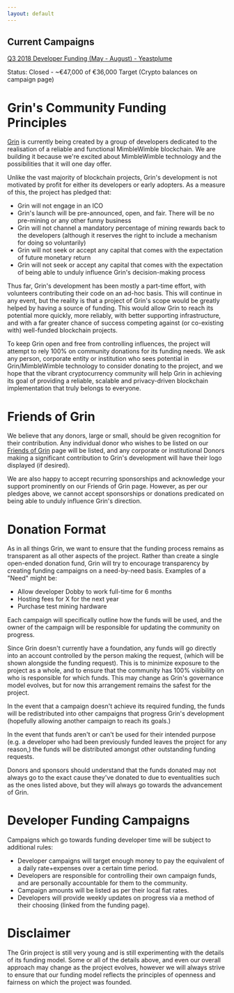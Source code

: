 ```yaml
---
layout: default
---
```


## Current Campaigns

[Q3 2018 Developer Funding (May - August) - Yeastplume](yeastplume.md)

Status: Closed - ~€47,000 of €36,000 Target (Crypto balances on campaign page)

# Grin's Community Funding Principles

[Grin](http://grin-tech.org) is currently being created by a group of developers dedicated to the realisation of a reliable and functional MimbleWimble blockchain. We are building it because we're excited about MimbleWimble technology and the possibilities that it will one day offer.

Unlike the vast majority of blockchain projects, Grin's development is not motivated by profit for either its developers or early adopters. As a measure of this, the project has pledged that:

* Grin will not engage in an ICO
* Grin's launch will be pre-announced, open, and fair. There will be no pre-mining or any other funny business
* Grin will not channel a mandatory percentage of mining rewards back to the developers (although it reserves the right to include a mechanism for doing so voluntarily)
* Grin will not seek or accept any capital that comes with the expectation of future monetary return
* Grin will not seek or accept any capital that comes with the expectation of being able to unduly influence Grin's decision-making process

Thus far, Grin's development has been mostly a part-time effort, with volunteers contributing their code on an ad-hoc basis. This will continue in any event, but the reality is that a project of Grin's scope would be greatly helped by having a source of funding. This would allow Grin to reach its potential more quickly, more reliably, with better supporting infrastructure, and with a far greater chance of success competing against (or co-existing with) well-funded blockchain projects.

To keep Grin open and free from controlling influences, the project will attempt to rely 100% on community donations for its funding needs. We ask any person, corporate entity or institution who sees potential in Grin/MimbleWimble technology to consider donating to the project, and we hope that the vibrant cryptocurrency community will help Grin in achieving its goal of providing a reliable, scalable and privacy-driven blockchain implementation that truly belongs to everyone.

# Friends of Grin

We believe that any donors, large or small, should be given recognition for their contribution. Any individual donor who wishes to be listed on our [Friends of Grin](friends.md)  page will be listed, and any corporate or institutional Donors making a significant contribution to Grin's development will have their logo displayed (if desired).

We are also happy to accept recurring sponsorships and acknowledge your support prominently on our Friends of Grin page. However, as per our pledges above, we cannot accept sponsorships or donations predicated on being able to unduly influence Grin's direction.

# Donation Format

As in all things Grin, we want to ensure that the funding process remains as transparent as all other aspects of the project. Rather than create a single open-ended donation fund, Grin will try to encourage transparency by creating funding campaigns on a need-by-need basis. Examples of a "Need" might be:

* Allow developer Dobby to work full-time for 6 months
* Hosting fees for X for the next year
* Purchase test mining hardware

Each campaign will specifically outline how the funds will be used, and the owner of the campaign will be responsible for updating the community on progress.

Since Grin doesn't currently have a foundation, any funds will go directly into an account controlled by the person making the request, (which will be shown alongside the funding request). This is to minimize exposure to the project as a whole, and to ensure that the community has 100% visibility on who is responsible for which funds. This may change as Grin's governance model evolves, but for now this arrangement remains the safest for the project.

In the event that a campaign doesn't achieve its required funding, the funds will be redistributed into other campaigns that progress Grin's development (hopefully allowing another campaign to reach its goals.)

In the event that funds aren't or can't be used for their intended purpose (e.g. a developer who had been previously funded leaves the project for any reason,) the funds will be distributed amongst other outstanding funding requests.

Donors and sponsors should understand that the funds donated may not always go to the exact cause they've donated to due to eventualities such as the ones listed above, but they will always go towards the advancement of Grin.

# Developer Funding Campaigns

Campaigns which go towards funding developer time will be subject to additional rules:

* Developer campaigns will target enough money to pay the equivalent of a daily rate+expenses over a certain time period.
* Developers are responsible for controlling their own campaign funds, and are personally accountable for them to the community.
* Campaign amounts will be listed as per their local fiat rates.
* Developers will provide weekly updates on progress via a method of their choosing (linked from the funding page).

# Disclaimer

The Grin project is still very young and is still experimenting with the details of its funding model. Some or all of the details above, and even our overall approach may change as the project evolves, however we will always strive to ensure that our funding model reflects the principles of openness and fairness on which the project was founded.
